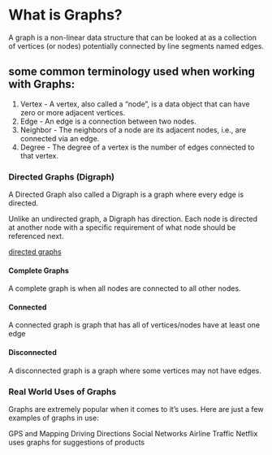# What is Graphs?

A graph is a non-linear data structure that can be looked at as a collection of vertices (or nodes) potentially connected by line segments named edges.

## some common terminology used when working with Graphs:

1. Vertex - A vertex, also called a “node”, is a data object that can have zero or more adjacent vertices.
2. Edge - An edge is a connection between two nodes.
3. Neighbor - The neighbors of a node are its adjacent nodes, i.e., are connected via an edge.
4. Degree - The degree of a vertex is the number of edges connected to that vertex.

### Directed Graphs (Digraph)

A Directed Graph also called a Digraph is a graph where every edge is directed.

Unlike an undirected graph, a Digraph has direction. Each node is directed at another node with a specific requirement of what node should be referenced next.

[directed graphs](./DirectedGraph.png)

#### Complete Graphs

A complete graph is when all nodes are connected to all other nodes.

#### Connected

A connected graph is graph that has all of vertices/nodes have at least one edge


#### Disconnected

A disconnected graph is a graph where some vertices may not have edges.


### Real World Uses of Graphs

Graphs are extremely popular when it comes to it’s uses. Here are just a few examples of graphs in use:

GPS and Mapping
Driving Directions
Social Networks
Airline Traffic
Netflix uses graphs for suggestions of products

